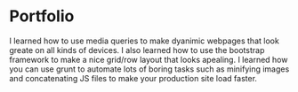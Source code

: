 # Portfolio
I learned how to use media queries to make dyanimic webpages that look greate on all kinds of devices. I also learned how to use the bootstrap framework to make a nice grid/row layout that looks apealing. I learned how you can use grunt to automate lots of boring tasks such as minifying images and concatenating JS files to make your production site load faster. 
